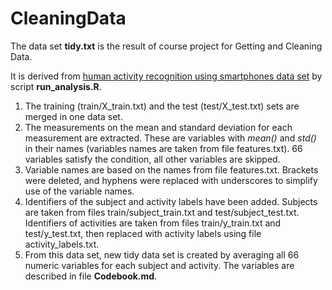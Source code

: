 # CleaningData
The data set **tidy.txt** is the result of course project for Getting and Cleaning Data.

It is derived from [human activity recognition using smartphones data set](http://archive.ics.uci.edu/ml/datasets/Human+Activity+Recognition+Using+Smartphones) by script **run_analysis.R**.

1. The training (train/X_train.txt) and the test (test/X_test.txt) sets are merged in one data set.
2. The measurements on the mean and standard deviation for each measurement are extracted. These are variables with _mean()_ and _std()_ in their names (variables names are taken from file features.txt). 66 variables satisfy the condition, all other variables are skipped.
3. Variable names are based on the names from file features.txt. Brackets were deleted, and hyphens were replaced with underscores to simplify use of the variable names.
4. Identifiers of the subject and activity labels have been added. Subjects are taken from files train/subject_train.txt and test/subject_test.txt. Identifiers of activities are taken from files train/y_train.txt and test/y_test.txt, then replaced with activity labels using file activity_labels.txt.
5. From this data set, new tidy data set is created by averaging all 66 numeric variables for each subject and activity. The variables are described in file **Codebook.md**.
